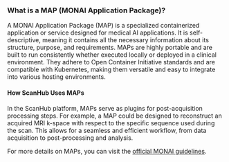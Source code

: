 ### What is a MAP (MONAI Application Package)?

A MONAI Application Package (MAP) is a specialized containerized application or service designed for medical AI applications. It is self-descriptive, meaning it contains all the necessary information about its structure, purpose, and requirements. MAPs are highly portable and are built to run consistently whether executed locally or deployed in a clinical environment. They adhere to Open Container Initiative standards and are compatible with Kubernetes, making them versatile and easy to integrate into various hosting environments.

#### How ScanHub Uses MAPs

In the ScanHub platform, MAPs serve as plugins for post-acquisition processing steps. For example, a MAP could be designed to reconstruct an acquired MRI k-space with respect to the specific sequence used during the scan. This allows for a seamless and efficient workflow, from data acquisition to post-processing and analysis.

For more details on MAPs, you can visit the [official MONAI guidelines](https://github.com/Project-MONAI/monai-deploy/blob/main/guidelines/monai-application-package.md).
